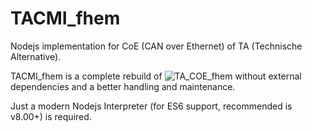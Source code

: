 # TACMI_fhem
Nodejs implementation for CoE (CAN over Ethernet) of TA (Technische Alternative).

TACMI_fhem is a complete rebuild of ![TA_COE_fhem](https://github.com/ronny332/TA_COE_fhem) without external dependencies and a better handling and maintenance.

Just a modern Nodejs Interpreter (for ES6 support, recommended is v8.00+) is required.